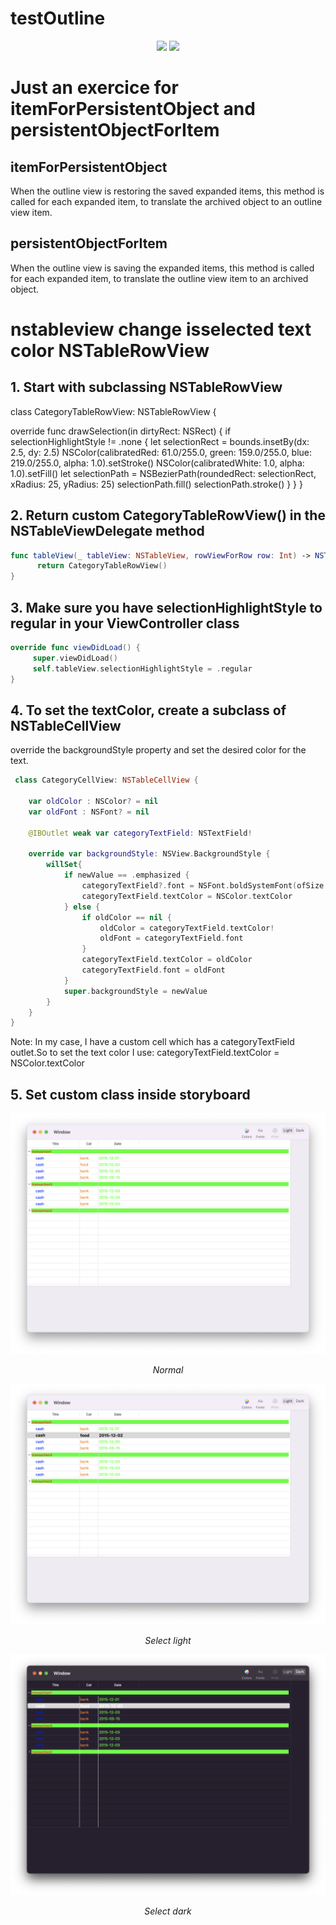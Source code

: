 
testOutline
======================
<p align="center">
<img src="https://img.shields.io/badge/Swift-5.4-orange.svg" />
<img src="https://img.shields.io/badge/platforms-mac-brightgreen.svg?style=flat" />
</p>


# Just an exercice for itemForPersistentObject and persistentObjectForItem



## itemForPersistentObject
When the outline view is restoring the saved expanded items, this method is called for each expanded item, to translate the archived object to an outline view item.


## persistentObjectForItem
When the outline view is saving the expanded items, this method is called for each expanded item, to translate the outline view item to an archived object.


# nstableview change isselected text color NSTableRowView

## 1. Start with subclassing NSTableRowView

class CategoryTableRowView: NSTableRowView {

override func drawSelection(in dirtyRect: NSRect) {
    if selectionHighlightStyle != .none {
        let selectionRect = bounds.insetBy(dx: 2.5, dy: 2.5)
        NSColor(calibratedRed: 61.0/255.0, green: 159.0/255.0, blue: 219.0/255.0, alpha: 1.0).setStroke()
        NSColor(calibratedWhite: 1.0, alpha: 1.0).setFill()
        let selectionPath = NSBezierPath(roundedRect: selectionRect, xRadius: 25, yRadius: 25)
        selectionPath.fill()
        selectionPath.stroke()
    }
  }
}

## 2. Return custom CategoryTableRowView() in the NSTableViewDelegate method

```swift
func tableView(_ tableView: NSTableView, rowViewForRow row: Int) -> NSTableRowView? {
      return CategoryTableRowView()
}
```

## 3. Make sure you have selectionHighlightStyle to regular in your ViewController class

```swift
override func viewDidLoad() {
     super.viewDidLoad()
     self.tableView.selectionHighlightStyle = .regular
}
```

## 4. To set the textColor, create a subclass of NSTableCellView

override the backgroundStyle property and set the desired color for the text.


```swift
 class CategoryCellView: NSTableCellView {
    
    var oldColor : NSColor? = nil
    var oldFont : NSFont? = nil
    
    @IBOutlet weak var categoryTextField: NSTextField!
    
    override var backgroundStyle: NSView.BackgroundStyle {
        willSet{
            if newValue == .emphasized {
                categoryTextField?.font = NSFont.boldSystemFont(ofSize: 14)
                categoryTextField.textColor = NSColor.textColor
            } else {
                if oldColor == nil {
                    oldColor = categoryTextField.textColor!
                    oldFont = categoryTextField.font
                }
                categoryTextField.textColor = oldColor
                categoryTextField.font = oldFont
            }
            super.backgroundStyle = newValue
        }
    }
} 
```


Note: In my case, I have a custom cell which has a categoryTextField outlet.So to set the text color I use: categoryTextField.textColor = NSColor.textColor

## 5. Set custom class inside storyboard



<p align="center">
<img src="Doc/Capture10.png" alt="Sample">
<p align="center">
<em>Normal</em> 
</p>
</p>

<p align="center">
<img src="Doc/Capture20.png" alt="Sample">
<p align="center">
<em>Select light</em> 
</p>
</p>

<p align="center">
<img src="Doc/Capture30.png" alt="Sample">
<p align="center">
<em>Select dark</em> 
</p>
</p>

